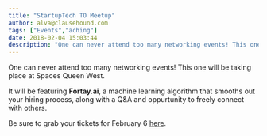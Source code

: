 ```yaml
---
title: "StartupTech TO Meetup"
author: alva@clausehound.com
tags: ["Events","aching"]
date: 2018-02-04 15:03:44
description: "One can never attend too many networking events! This one will be taking place at Spaces Queen West."
---
```




One can never attend too many networking events! This one will be taking place at Spaces Queen West.

It will be featuring **Fortay.ai**, a machine learning algorithm that smooths out your hiring process, along with a Q&A and oppurtunity to freely connect with others.

Be sure to grab your tickets for February 6 [here](https://www.eventbrite.ca/e/startuptech-to-meetup-feb-2018-tickets-42592845347).
